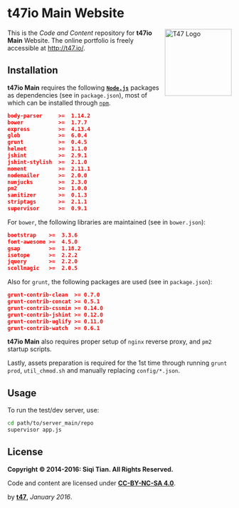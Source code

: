 # t47io Main Website

<img src="http://t47.io/img/t47/t47_logo_g.png" alt="T47 Logo" width="150px" align="right">

This is the _Code and Content_ repository for **t47io Main** Website. The online portfolio is freely accessible at http://t47.io/.

## Installation

**t47io Main** requires the following [**`Node.js`**](https://nodejs.org/) packages as dependencies (see in `package.json`), most of which can be installed through [`npm`](https://www.npmjs.com/).

```json
body-parser     >=  1.14.2
bower           >=  1.7.7
express         >=  4.13.4
glob            >=  6.0.4
grunt           >=  0.4.5
helmet          >=  1.1.0
jshint          >=  2.9.1
jshint-stylish  >=  2.1.0
moment          >=  2.11.1
nodemailer      >=  2.0.0
nunjucks        >=  2.3.0
pm2             >=  1.0.0
sanitizer       >=  0.1.3
striptags       >=  2.1.1
supervisor      >=  0.9.1
```

For `bower`, the following libraries are maintained (see in `bower.json`): 

```json
bootstrap    >=  3.3.6
font-awesome >=  4.5.0
gsap         >=  1.18.2
isotope      >=  2.2.2
jquery       >=  2.2.0
scollmagic   >=  2.0.5
```

Also for `grunt`, the following packages are used (see in `package.json`):

```json
grunt-contrib-clean  >= 0.7.0
grunt-contrib-concat >= 0.5.1
grunt-contrib-cssmin >= 0.14.0
grunt-contrib-jshint >= 0.12.0
grunt-contrib-uglify >= 0.11.0
grunt-contrib-watch  >= 0.6.1
```

**t47io Main** also requires proper setup of `nginx` reverse proxy, and `pm2` startup scripts.

Lastly, assets preparation is required for the 1st time through running `grunt prod`, `util_chmod.sh` and manually replacing `config/*.json`. 

## Usage

To run the test/dev server, use:

```bash
cd path/to/server_main/repo
supervisor app.js
```

## License

**Copyright &copy; 2014-2016: Siqi Tian. All Rights Reserved.**

Code and content are licensed under [**CC-BY-NC-SA 4.0**](https://creativecommons.org/licenses/by-nc-sa/4.0/).


by [**t47**](http://t47.io/), *January 2016*.

